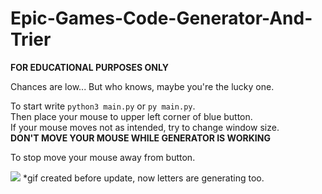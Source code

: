 # Epic-Games-Code-Generator-And-Trier

**FOR EDUCATIONAL PURPOSES ONLY**

Chances are low... But who knows, maybe you're the lucky one.
                           
To start write `python3 main.py` or `py main.py`.                              
Then place your mouse to upper left corner of blue button.                            
If your mouse moves not as intended, try to change window size.                            
**DON'T MOVE YOUR MOUSE WHILE GENERATOR IS WORKING**                           
                           
To stop move your mouse away from button.                            

![](https://i.imgur.com/2mN3LwS.gif)
*gif created before update, now letters are generating too.
